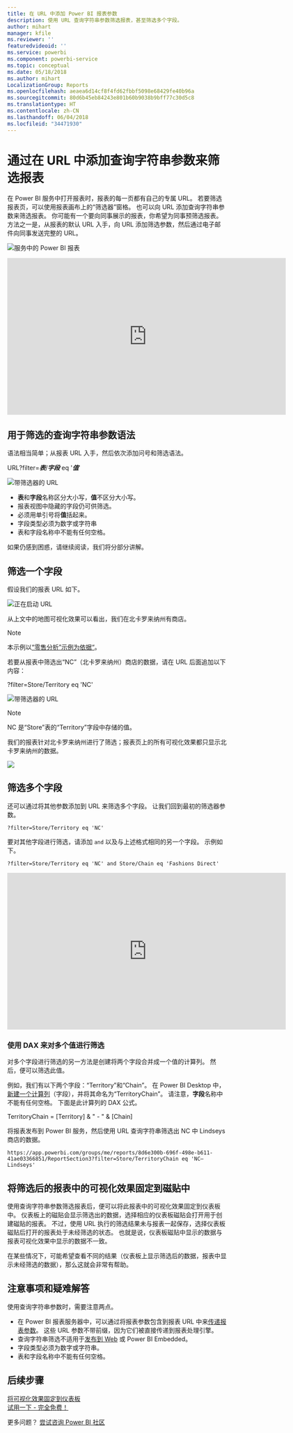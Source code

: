 ```yaml
---
title: 在 URL 中添加 Power BI 报表参数
description: 使用 URL 查询字符串参数筛选报表，甚至筛选多个字段。
author: mihart
manager: kfile
ms.reviewer: ''
featuredvideoid: ''
ms.service: powerbi
ms.component: powerbi-service
ms.topic: conceptual
ms.date: 05/18/2018
ms.author: mihart
LocalizationGroup: Reports
ms.openlocfilehash: aeaea6d14cf8f4fd62fbbf5098e68429fe40b96a
ms.sourcegitcommit: 80d6b45eb84243e801b60b9038b9bff77c30d5c8
ms.translationtype: HT
ms.contentlocale: zh-CN
ms.lasthandoff: 06/04/2018
ms.locfileid: "34471930"
---
```

# <a name="filter-a-report-using-query-string-parameters-in-the-url"></a>通过在 URL 中添加查询字符串参数来筛选报表
在 Power BI 服务中打开报表时，报表的每一页都有自己的专属 URL。 若要筛选报表页，可以使用报表画布上的“筛选器”窗格。  也可以向 URL 添加查询字符串参数来筛选报表。 你可能有一个要向同事展示的报表，你希望为同事预筛选报表。 方法之一是，从报表的默认 URL 入手，向 URL 添加筛选参数，然后通过电子邮件向同事发送完整的 URL。

![服务中的 Power BI 报表](media/service-url-filters/power-bi-report2.png)

<iframe width="640" height="360" src="https://www.youtube.com/embed/WQFtN8nvM4A?list=PLv2BtOtLblH3YE_Ycas5B1GtcoFfJXavO&amp;showinfo=0" frameborder="0" allowfullscreen></iframe>

## <a name="query-string-parameter-syntax-for-filtering"></a>用于筛选的查询字符串参数语法
语法相当简单；从报表 URL 入手，然后依次添加问号和筛选语法。

URL?filter=***表***/***字段*** eq '***值***'

![带筛选器的 URL](media/service-url-filters/power-bi-filter-urls7b.png)

* **表**和**字段**名称区分大小写，**值**不区分大小写。
* 报表视图中隐藏的字段仍可供筛选。
* 必须用单引号将**值**括起来。
* 字段类型必须为数字或字符串
* 表和字段名称中不能有任何空格。

如果仍感到困惑，请继续阅读，我们将分部分讲解。  

## <a name="filter-on-a-field"></a>筛选一个字段
假设我们的报表 URL 如下。

![正在启动 URL](media/service-url-filters/power-bi-filter-urls6.png)

从上文中的地图可视化效果可以看出，我们在北卡罗来纳州有商店。

>[!NOTE]
>本示例以[“零售分析”示例为依据“](sample-datasets.md)。
> 

若要从报表中筛选出“NC”（北卡罗来纳州）商店的数据，请在 URL 后面追加以下内容：

?filter=Store/Territory eq 'NC'

![带筛选器的 URL](media/service-url-filters/power-bi-filter-urls7.png)

>[!NOTE]
>NC 是“Store”表的“Territory”字段中存储的值。
> 
> 

我们的报表针对北卡罗来纳州进行了筛选；报表页上的所有可视化效果都只显示北卡罗来纳州的数据。

![](media/service-url-filters/power-bi-report4.png)

## <a name="filter-on-multiple-fields"></a>筛选多个字段
还可以通过将其他参数添加到 URL 来筛选多个字段。 让我们回到最初的筛选器参数。

```
?filter=Store/Territory eq 'NC'
```

要对其他字段进行筛选，请添加 `and` 以及与上述格式相同的另一个字段。 示例如下。

```
?filter=Store/Territory eq 'NC' and Store/Chain eq 'Fashions Direct'
```

<iframe width="640" height="360" src="https://www.youtube.com/embed/0sDGKxOaC8w?showinfo=0" frameborder="0" allowfullscreen></iframe>


### <a name="using-dax-to-filter-on-multiple-values"></a>使用 DAX 来对多个值进行筛选
对多个字段进行筛选的另一方法是创建将两个字段合并成一个值的计算列。 然后，便可以筛选此值。

例如，我们有以下两个字段：“Territory”和“Chain”。 在 Power BI Desktop 中，[新建一个计算列](desktop-tutorial-create-calculated-columns.md)（字段），并将其命名为“TerritoryChain”。 请注意，**字段**名称中不能有任何空格。 下面是此计算列的 DAX 公式。

TerritoryChain = [Territory] & " - " & [Chain]

将报表发布到 Power BI 服务，然后使用 URL 查询字符串筛选出 NC 中 Lindseys 商店的数据。

    https://app.powerbi.com/groups/me/reports/8d6e300b-696f-498e-b611-41ae03366851/ReportSection3?filter=Store/TerritoryChain eq 'NC–Lindseys'

## <a name="pin-a-tile-from-a-filtered-report"></a>将筛选后的报表中的可视化效果固定到磁贴中
使用查询字符串参数筛选报表后，便可以将此报表中的可视化效果固定到仪表板中。 仪表板上的磁贴会显示筛选出的数据，选择相应的仪表板磁贴会打开用于创建磁贴的报表。  不过，使用 URL 执行的筛选结果未与报表一起保存，选择仪表板磁贴后打开的报表处于未经筛选的状态。  也就是说，仪表板磁贴中显示的数据与报表可视化效果中显示的数据不一致。

在某些情况下，可能希望查看不同的结果（仪表板上显示筛选后的数据，报表中显示未经筛选的数据），那么这就会非常有帮助。

## <a name="considerations-and-troubleshooting"></a>注意事项和疑难解答
使用查询字符串参数时，需要注意两点。

* 在 Power BI 报表服务器中，可以通过将报表参数包含到报表 URL 中来[传递报表参数](https://docs.microsoft.com/sql/reporting-services/pass-a-report-parameter-within-a-url?view=sql-server-2017.md)。 这些 URL 参数不带前缀，因为它们被直接传递到报表处理引擎。 
* 查询字符串筛选不适用于[发布到 Web](service-publish-to-web.md) 或 Power BI Embedded。   
* 字段类型必须为数字或字符串。
* 表和字段名称中不能有任何空格。

## <a name="next-steps"></a>后续步骤
[将可视化效果固定到仪表板](service-dashboard-pin-tile-from-report.md)  
[试用一下 - 完全免费！](https://powerbi.com/)

更多问题？ [尝试咨询 Power BI 社区](http://community.powerbi.com/)


